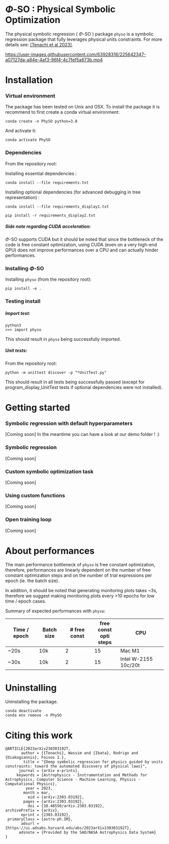 
# $\Phi$-SO : Physical Symbolic Optimization

The physical symbolic regression ( $\Phi$-SO ) package `physo` is a symbolic regression package that fully leverages physical units constraints. For more details see: [[Tenachi et al 2023]](https://arxiv.org/abs/2303.03192).

https://user-images.githubusercontent.com/63928316/225642347-a07127da-a84e-4af3-96f4-4c7fef5a673b.mp4


# Installation

### Virtual environment

The package has been tested on Unix and OSX. To install the package it is recommend to first create a conda virtual environment:
```
conda create -n PhySO python=3.8
```
And activate it:
```
conda activate PhySO
```
### Dependencies
From the repository root:

Installing essential dependencies :
```
conda install --file requirements.txt
```
Installing optional dependencies (for advanced debugging in tree representation) :
```
conda install --file requirements_display1.txt
```
```
pip install -r requirements_display2.txt
```

#####  Side note regarding CUDA acceleration:

$\Phi$-SO supports CUDA but it should be noted that since the bottleneck of the code is free constant optimization, using CUDA (even on a very high-end GPU) does not improve performances over a CPU and can actually hinder performances.

### Installing $\Phi$-SO

Installing `physo` (from the repository root):
```
pip install -e .
```

### Testing install

#####  Import test:
```
python3
>>> import physo
```
This should result in `physo` being successfully imported.

#####  Unit tests:

From the repository root:
```
python -m unittest discover -p "*UnitTest.py"
```
This should result in all tests being successfully passed (except for program_display_UnitTest tests if optional dependencies were not installed). 

# Getting started

### Symbolic regression with default hyperparameters
[Coming soon] 
In the meantime you can have a look at our demo folder ! :)
### Symbolic regression
[Coming soon]
### Custom symbolic optimization task
[Coming soon]
### Using custom functions
[Coming soon]
### Open training loop
[Coming soon]

# About performances

The main performance bottleneck of `physo` is free constant optimization, therefore, performances are linearly dependent on the number of free constant optimization steps and on the number of trial expressions per epoch (ie. the batch size).

In addition, it should be noted that generating monitoring plots takes ~3s, therefore we suggest making monitoring plots every >10 epochs for low time / epoch cases. 

Summary of expected performances with `physo`:

| Time / epoch | Batch size | # free const | free const <br>opti steps | CPU                  |
|--------------|------------|--------------|---------------------------|----------------------|
| ~20s         | 10k        | 2            | 15                        | Mac M1               |
| ~30s         | 10k        | 2            | 15                        | Intel W-2155 10c/20t |

# Uninstalling
Uninstalling the package.
```
conda deactivate
conda env remove -n PhySO
```

# Citing this work

```
@ARTICLE{2023arXiv230303192T,
       author = {{Tenachi}, Wassim and {Ibata}, Rodrigo and {Diakogiannis}, Foivos I.},
        title = "{Deep symbolic regression for physics guided by units constraints: toward the automated discovery of physical laws}",
      journal = {arXiv e-prints},
     keywords = {Astrophysics - Instrumentation and Methods for Astrophysics, Computer Science - Machine Learning, Physics - Computational Physics},
         year = 2023,
        month = mar,
          eid = {arXiv:2303.03192},
        pages = {arXiv:2303.03192},
          doi = {10.48550/arXiv.2303.03192},
archivePrefix = {arXiv},
       eprint = {2303.03192},
 primaryClass = {astro-ph.IM},
       adsurl = {https://ui.adsabs.harvard.edu/abs/2023arXiv230303192T},
      adsnote = {Provided by the SAO/NASA Astrophysics Data System}
}
```
